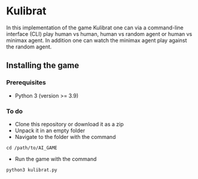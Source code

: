 # Kulibrat
In this implementation of the game Kulibrat one can via a command-line interface (CLI) play human vs human, human vs random agent or human vs minimax agent. In addition one can watch the minimax agent play against the random agent. 

## Installing the game
### Prerequisites
* Python 3 (version >= 3.9) 
### To do
* Clone this repository or download it as a zip
* Unpack it in an empty folder
* Navigate to the folder with the command 
```
cd /path/to/AI_GAME
```
* Run the game with the command 
```
python3 kulibrat.py
```